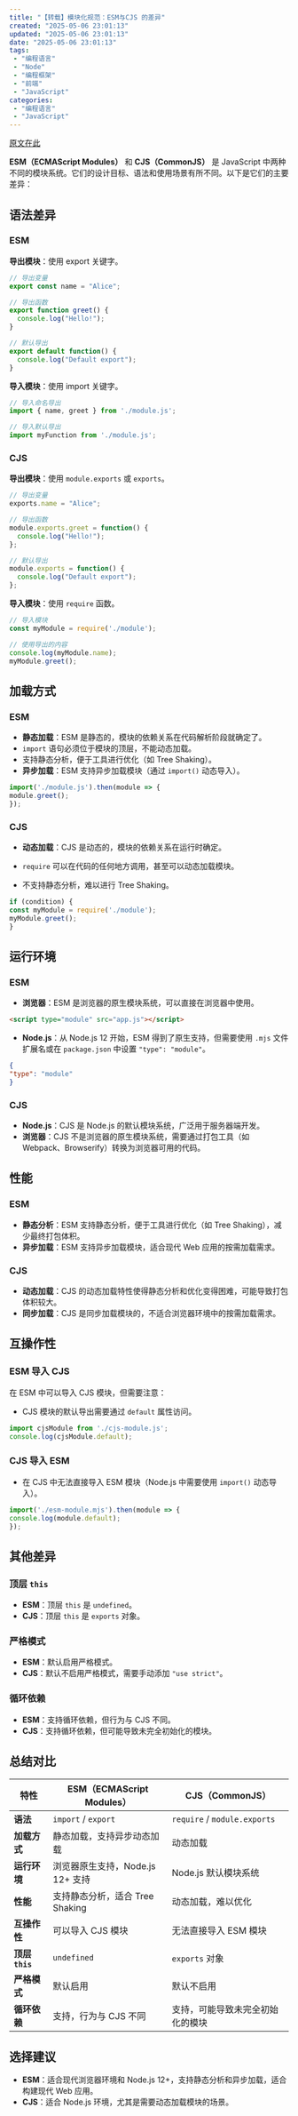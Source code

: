 ```yaml
---
title: "【转载】模块化规范：ESM与CJS 的差异"
created: "2025-05-06 23:01:13"
updated: "2025-05-06 23:01:13"
date: "2025-05-06 23:01:13"
tags: 
 - "编程语言"
 - "Node"
 - "编程框架"
 - "前端"
 - "JavaScript"
categories: 
 - "编程语言"
 - "JavaScript"
---
```


[原文在此](https://juejin.cn/post/7459006547051315252)

**ESM（ECMAScript Modules）** 和 **CJS（CommonJS）** 是 JavaScript 中两种不同的模块系统。它们的设计目标、语法和使用场景有所不同。以下是它们的主要差异：

## 语法差异

### ESM

**导出模块**：使用 export 关键字。

```javascript
// 导出变量
export const name = "Alice";

// 导出函数
export function greet() {
  console.log("Hello!");
}

// 默认导出
export default function() {
  console.log("Default export");
}
```

**导入模块**：使用 import 关键字。

```javascript
// 导入命名导出
import { name, greet } from './module.js';

// 导入默认导出
import myFunction from './module.js';
```

### CJS

**导出模块**：使用 `module.exports` 或 `exports`。

```javascript
// 导出变量
exports.name = "Alice";

// 导出函数
module.exports.greet = function() {
  console.log("Hello!");
};

// 默认导出
module.exports = function() {
  console.log("Default export");
};
```

**导入模块**：使用 `require` 函数。

```javascript
// 导入模块
const myModule = require('./module');

// 使用导出的内容
console.log(myModule.name);
myModule.greet();
```

## 加载方式

### ESM

* **静态加载**：ESM 是静态的，模块的依赖关系在代码解析阶段就确定了。
* `import` 语句必须位于模块的顶层，不能动态加载。
* 支持静态分析，便于工具进行优化（如 Tree Shaking）。
* **异步加载**：ESM 支持异步加载模块（通过 `import()` 动态导入）。

```javascript
import('./module.js').then(module => {
module.greet();
});
```

### CJS

* **动态加载**：CJS 是动态的，模块的依赖关系在运行时确定。

* `require` 可以在代码的任何地方调用，甚至可以动态加载模块。
* 不支持静态分析，难以进行 Tree Shaking。

```javascript
if (condition) {
const myModule = require('./module');
myModule.greet();
}
```

## 运行环境

### ESM

* **浏览器**：ESM 是浏览器的原生模块系统，可以直接在浏览器中使用。

```html
<script type="module" src="app.js"></script>
```

* **Node.js**：从 Node.js 12 开始，ESM 得到了原生支持，但需要使用 `.mjs` 文件扩展名或在 `package.json` 中设置 `"type": "module"`。

```json
{
"type": "module"
}
```

### CJS

* **Node.js**：CJS 是 Node.js 的默认模块系统，广泛用于服务器端开发。
* **浏览器**：CJS 不是浏览器的原生模块系统，需要通过打包工具（如 Webpack、Browserify）转换为浏览器可用的代码。

## 性能

### ESM

* **静态分析**：ESM 支持静态分析，便于工具进行优化（如 Tree Shaking），减少最终打包体积。
* **异步加载**：ESM 支持异步加载模块，适合现代 Web 应用的按需加载需求。

### CJS

* **动态加载**：CJS 的动态加载特性使得静态分析和优化变得困难，可能导致打包体积较大。
* **同步加载**：CJS 是同步加载模块的，不适合浏览器环境中的按需加载需求。

## 互操作性

### ESM 导入 CJS

在 ESM 中可以导入 CJS 模块，但需要注意：

* CJS 模块的默认导出需要通过 `default` 属性访问。

```javascript
import cjsModule from './cjs-module.js';
console.log(cjsModule.default);
```

### CJS 导入 ESM

* 在 CJS 中无法直接导入 ESM 模块（Node.js 中需要使用 `import()` 动态导入）。

```javascript
import('./esm-module.mjs').then(module => {
console.log(module.default);
});
```

## 其他差异

### 顶层 `this`

* **ESM**：顶层 `this` 是 `undefined`。
* **CJS**：顶层 `this` 是 `exports` 对象。

### 严格模式

* **ESM**：默认启用严格模式。
* **CJS**：默认不启用严格模式，需要手动添加 `"use strict"`。

### 循环依赖

* **ESM**：支持循环依赖，但行为与 CJS 不同。
* **CJS**：支持循环依赖，但可能导致未完全初始化的模块。

## 总结对比

| 特性 | ESM（ECMAScript Modules） | CJS（CommonJS） |
| --- | --- | --- |
| **语法** | `import` / `export` | `require` / `module.exports` |
| **加载方式** | 静态加载，支持异步动态加载 | 动态加载 |
| **运行环境** | 浏览器原生支持，Node.js 12+ 支持 | Node.js 默认模块系统 |
| **性能** | 支持静态分析，适合 Tree Shaking | 动态加载，难以优化 |
| **互操作性** | 可以导入 CJS 模块 | 无法直接导入 ESM 模块 |
| **顶层 `this`** | `undefined` | `exports` 对象 |
| **严格模式** | 默认启用 | 默认不启用 |
| **循环依赖** | 支持，行为与 CJS 不同 | 支持，可能导致未完全初始化的模块 |

选择建议
----

* **ESM**：适合现代浏览器环境和 Node.js 12+，支持静态分析和异步加载，适合构建现代 Web 应用。
* **CJS**：适合 Node.js 环境，尤其是需要动态加载模块的场景。